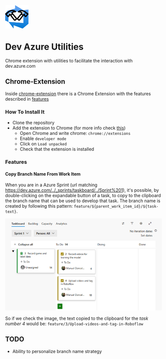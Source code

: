 <img src="logo.svg" alt="logo" width="75"/>

# Dev Azure Utilities

Chrome extension with utilities to facilitate the interaction with dev.azure.com

## Chrome-Extension

Inside [chrome-extension](./chrome-extension) there is a Chrome Extension with the features described in [features](#features)

### How To Install It

+ Clone the repository
+ Add the extension to Chrome (for more info check [this](https://developer.chrome.com/docs/extensions/get-started/tutorial/hello-world))
  + Open Chrome and write chrome: `chrome://extensions`
  + Enable `developer mode`
  + Click on `Load unpacked`
  + Check that the extension is installed

### Features

#### Copy Branch Name From Work Item

When you are in a Azure Sprint (url matching https://dev.azure.com/../_sprints/taskboard/../Sprint%201), it's possible, by double-clicking on the expandable button of a task, to copy to the clipboard the branch name that can be used to develop that task.
The branch name is created by following this pattern: `feature/${parent_work_item_id}/${task-text}`.

![example azure sprint](./example_azure_sprint.png)

So if we check the image, the text copied to the clipboard for the *task number 4* would be: `feature/3/Upload-videos-and-tag-in-Roboflow`

## TODO

- Ability to personalize branch name strategy


